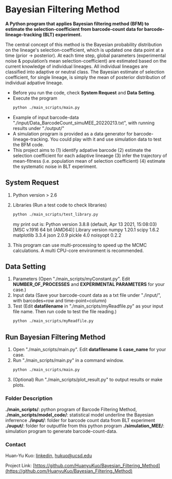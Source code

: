 # Bayesian Filtering Method
**A Python program that applies Bayesian filtering method (BFM) to estimate the selection-coefficient from barcode-count data for barcode-lineage-tracking (BLT) experiment.**

The central concept of this method is the Bayesian probability distribution on the lineage's selection-coefficient, which is updated one data point at a time (prior -> posterior). At each time step, global parameters (experimental noise & population’s mean selection-coefficient) are estimated based on the current knowledge of individual lineages. All individual lineages are classified into adaptive or neutral class. The Bayesian estimate of selection coefficient, for single lineage, is simply the mean of posterior distribution of individual adpative lineage. 

* Before you run the code, check **System Request** and **Data Setting**. 
* Execute the program 
  ```sh
  python ./main_scripts/main.py
  ```
* Example of input barcode-data "./input/Data_BarcodeCount_simuMEE_20220213.txt", with running results under "./output/"
* A simulation program is provided as a data generator for barcode-lineage-tracking. You could play with it and use simulation data to test the BFM code. 
* This project aims to (1) identify adpative barcode (2) estimate the selection coefficient for each adaptive lineaege (3) infer the trajectory of mean-fitness (i.e. population mean of selection coefficient) (4) estimate the systematic noise in BLT experiment.

## System Request
1. Python version > 2.6
2. Libraries (Run a test code to check libraries)
   ```sh
   python ./main_scripts/test_library.py
   ```
    my print out is: Python version 3.8.8 (default, Apr 13 2021, 15:08:03) [MSC v.1916 64 bit (AMD64)]
    Library version
    numpy 1.20.1
    scipy 1.6.2
    matplotlib 3.3.4
    json 2.0.9
    pickle 4.0
    noisyopt 0.2.2
   
3. This program can use multi-processing to speed up the MCMC calculations. A multi CPU-core environment is recommended. 
## Data Setting
1. Parameters (Open "./main_scripts/myConstant.py". Edit **NUMBER_OF_PROCESSES** and **EXPERIMENTAL PARAMETERS** for your case.)
2. Input data (Save your barcode-count data as a txt file under "./input/", with barcodes=row and time-point=column)
3. Test (Edit **datafilename** in "./main_scripts/myReadfile.py" as your input file name. Then run code to test the file reading.)
    ```sh
    python ./main_scripts/myReadfile.py
    ```
## Run Bayesian Filtering Method
1. Open "./main_scripts/main.py". Edit **datafilename** & **case_name** for your case.
2. Run "./main_scripts/main.py" in a command window. 
    ```sh
    python ./main_scripts/main.py
    ```
3. (Optional) Run "./main_scripts/plot_result.py" to output results or make plots.

### Folder Description
  **./main_scripts/**: python program of Barcode Filtering Method, 
  **./main_scripts/model_code/**: statistical model underline the Bayesian inferrence
  **./input/**: folder for barcode count data from BLT experiment
  **./ouput/**: folder for outputfile from this python program
  **./simulation_MEE/**: simulation program to generate barcode-count-data. 

### Contact
Huan-Yu Kuo: [linkedin,](https://www.linkedin.com/in/huan-yu-kuo/)  hukuo@ucsd.edu 

Project Link: [https://github.com/HuanyuKuo/Bayesian_Filtering_Method](https://github.com/HuanyuKuo/Bayesian_Filtering_Method)

